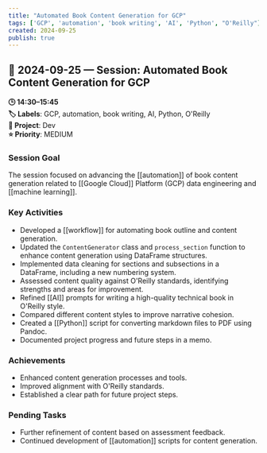 ```yaml
---
title: "Automated Book Content Generation for GCP"
tags: ['GCP', 'automation', 'book writing', 'AI', 'Python', "O'Reilly"]
created: 2024-09-25
publish: true
---
```


## 📅 2024-09-25 — Session: Automated Book Content Generation for GCP

**🕒 14:30–15:45**  
**🏷️ Labels**: GCP, automation, book writing, AI, Python, O'Reilly  
**📂 Project**: Dev  
**⭐ Priority**: MEDIUM  


### Session Goal
The session focused on advancing the [[automation]] of book content generation related to [[Google Cloud]] Platform (GCP) data engineering and [[machine learning]].

### Key Activities
- Developed a [[workflow]] for automating book outline and content generation.
- Updated the `ContentGenerator` class and `process_section` function to enhance content generation using DataFrame structures.
- Implemented data cleaning for sections and subsections in a DataFrame, including a new numbering system.
- Assessed content quality against O'Reilly standards, identifying strengths and areas for improvement.
- Refined [[AI]] prompts for writing a high-quality technical book in O'Reilly style.
- Compared different content styles to improve narrative cohesion.
- Created a [[Python]] script for converting markdown files to PDF using Pandoc.
- Documented project progress and future steps in a memo.

### Achievements
- Enhanced content generation processes and tools.
- Improved alignment with O'Reilly standards.
- Established a clear path for future project steps.

### Pending Tasks
- Further refinement of content based on assessment feedback.
- Continued development of [[automation]] scripts for content generation.
